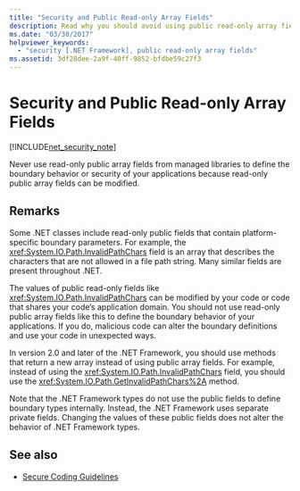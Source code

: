 ```yaml
---
title: "Security and Public Read-only Array Fields"
description: Read why you should avoid using public read-only array fields to define the boundary behavior or security of your applications.
ms.date: "03/30/2017"
helpviewer_keywords: 
  - "security [.NET Framework], public read-only array fields"
ms.assetid: 3df28dee-2a9f-40ff-9852-bfdbe59c27f3
---
```

# Security and Public Read-only Array Fields

[!INCLUDE[net_security_note](../../../includes/net-security-note-md.md)]

Never use read-only public array fields from managed libraries to define the boundary behavior or security of your applications because read-only public array fields can be modified.  
  
## Remarks  

Some .NET classes include read-only public fields that contain platform-specific boundary parameters. For example, the <xref:System.IO.Path.InvalidPathChars> field is an array that describes the characters that are not allowed in a file path string. Many similar fields are present throughout .NET.  
  
 The values of public read-only fields like <xref:System.IO.Path.InvalidPathChars> can be modified by your code or code that shares your code’s application domain.  You should not use read-only public array fields like this to define the boundary behavior of your applications.  If you do, malicious code can alter the boundary definitions and use your code in unexpected ways.  
  
 In version 2.0 and later of the .NET Framework, you should use methods that return a new array instead of using public array fields.  For example, instead of using the <xref:System.IO.Path.InvalidPathChars> field, you should use the <xref:System.IO.Path.GetInvalidPathChars%2A> method.  
  
 Note that the .NET Framework types do not use the public fields to define boundary types internally.  Instead, the .NET Framework uses separate private fields.  Changing the values of these public fields does not alter the behavior of .NET Framework types.  
  
## See also

- [Secure Coding Guidelines](../../standard/security/secure-coding-guidelines.md)
